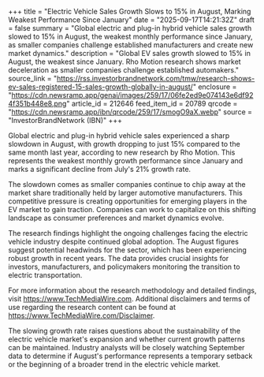 +++
title = "Electric Vehicle Sales Growth Slows to 15% in August, Marking Weakest Performance Since January"
date = "2025-09-17T14:21:32Z"
draft = false
summary = "Global electric and plug-in hybrid vehicle sales growth slowed to 15% in August, the weakest monthly performance since January, as smaller companies challenge established manufacturers and create new market dynamics."
description = "Global EV sales growth slowed to 15% in August, the weakest since January. Rho Motion research shows market deceleration as smaller companies challenge established automakers."
source_link = "https://rss.investorbrandnetwork.com/tmw/research-shows-ev-sales-registered-15-sales-growth-globally-in-august/"
enclosure = "https://cdn.newsramp.app/genai/images/259/17/06fe2ed9e074143e6df924f351b448e8.png"
article_id = 212646
feed_item_id = 20789
qrcode = "https://cdn.newsramp.app/ibn/qrcode/259/17/smogO9aX.webp"
source = "InvestorBrandNetwork (IBN)"
+++

<p>Global electric and plug-in hybrid vehicle sales experienced a sharp slowdown in August, with growth dropping to just 15% compared to the same month last year, according to new research by Rho Motion. This represents the weakest monthly growth performance since January and marks a significant decline from July's 21% growth rate.</p><p>The slowdown comes as smaller companies continue to chip away at the market share traditionally held by larger automotive manufacturers. This competitive pressure is creating opportunities for emerging players in the EV market to gain traction. Companies can work to capitalize on this shifting landscape as consumer preferences and market dynamics evolve.</p><p>The research findings highlight the ongoing challenges facing the electric vehicle industry despite continued global adoption. The August figures suggest potential headwinds for the sector, which has been experiencing robust growth in recent years. The data provides crucial insights for investors, manufacturers, and policymakers monitoring the transition to electric transportation.</p><p>For more information about the research methodology and detailed findings, visit <a href="https://www.TechMediaWire.com" rel="nofollow" target="_blank">https://www.TechMediaWire.com</a>. Additional disclaimers and terms of use regarding the research content can be found at <a href="https://www.TechMediaWire.com/Disclaimer" rel="nofollow" target="_blank">https://www.TechMediaWire.com/Disclaimer</a>.</p><p>The slowing growth rate raises questions about the sustainability of the electric vehicle market's expansion and whether current growth patterns can be maintained. Industry analysts will be closely watching September data to determine if August's performance represents a temporary setback or the beginning of a broader trend in the electric vehicle market.</p>